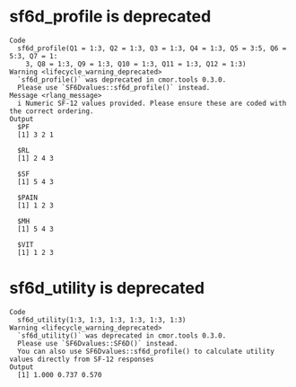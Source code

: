 # sf6d_profile is deprecated

    Code
      sf6d_profile(Q1 = 1:3, Q2 = 1:3, Q3 = 1:3, Q4 = 1:3, Q5 = 3:5, Q6 = 5:3, Q7 = 1:
        3, Q8 = 1:3, Q9 = 1:3, Q10 = 1:3, Q11 = 1:3, Q12 = 1:3)
    Warning <lifecycle_warning_deprecated>
      `sf6d_profile()` was deprecated in cmor.tools 0.3.0.
      Please use `SF6Dvalues::sf6d_profile()` instead.
    Message <rlang_message>
      i Numeric SF-12 values provided. Please ensure these are coded with the correct ordering.
    Output
      $PF
      [1] 3 2 1
      
      $RL
      [1] 2 4 3
      
      $SF
      [1] 5 4 3
      
      $PAIN
      [1] 1 2 3
      
      $MH
      [1] 5 4 3
      
      $VIT
      [1] 1 2 3
      

# sf6d_utility is deprecated

    Code
      sf6d_utility(1:3, 1:3, 1:3, 1:3, 1:3, 1:3)
    Warning <lifecycle_warning_deprecated>
      `sf6d_utility()` was deprecated in cmor.tools 0.3.0.
      Please use `SF6Dvalues::SF6D()` instead.
      You can also use SF6Dvalues::sf6d_profile() to calculate utility values directly from SF-12 responses
    Output
      [1] 1.000 0.737 0.570

